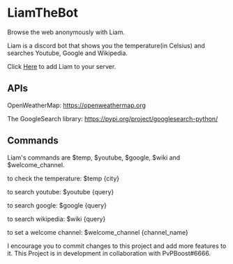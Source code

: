 # LiamTheBot
Browse the web anonymously with Liam.

Liam is a discord bot that shows you the temperature(in Celsius) and searches Youtube, Google and Wikipedia. 

Click [Here](https://discord.com/oauth2/authorize?client_id=835110826061856798&permissions=8&scope=bot) to add Liam to your server.

## APIs
OpenWeatherMap: https://openweathermap.org

The GoogleSearch library: https://pypi.org/project/googlesearch-python/

## Commands
Liam's commands are $temp, $youtube, $google, $wiki and $welcome_channel.

to check the temperature:
$temp {city}

to search youtube:
$youtube {query}

to search google:
$google {query}

to search wikipedia:
$wiki {query}

to set a welcome channel:
$welcome_channel {channel_name}


I encourage you to commit changes to this project and add more features to it.
This Project is in development in collaboration with PvPBoost#6666.
